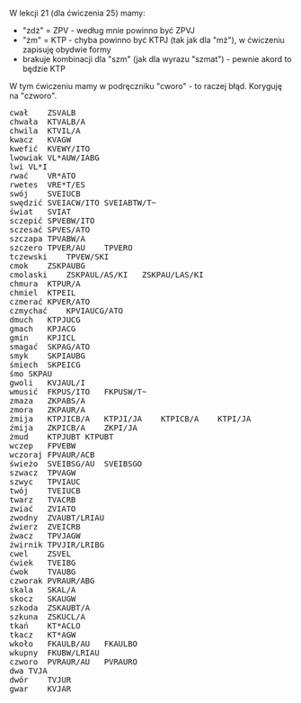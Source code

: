 W lekcji 21 (dla ćwiczenia 25) mamy:
* "zdż" = ZPV - według mnie powinno być ZPVJ
* "żm" = KTP - chyba powinno być KTPJ (tak jak dla "mż"), w ćwiczeniu zapisuję obydwie formy
* brakuje kombinacji dla "szm" (jak dla wyrazu "szmat") - pewnie akord to będzie KTP

  
W tym ćwiczeniu mamy w podręczniku "cworo" - to raczej błąd. Koryguję na "czworo".  
<pre>
cwał	ZSVALB			
chwała	KTVALB/A			
chwila	KTVIL/A			
kwacz	KVAGW			
kwefić	KVEWY/ITO			
lwowiak	VL*AUW/IABG			
lwi	VL*I			
rwać	VR*ATO			
rwetes	VRE*T/ES			
swój	SVEIUCB			
swędzić	SVEIACW/ITO	SVEIABTW/T~		
świat	SVIAT			
sczepić	SPVEBW/ITO			
sczesać	SPVES/ATO			
szczapa	TPVABW/A			
szczero	TPVER/AU	TPVERO		
tczewski	TPVEW/SKI			
cmok	ZSKPAUBG			
cmolaski	ZSKPAUL/AS/KI	ZSKPAU/LAS/KI		
chmura	KTPUR/A			
chmiel	KTPEIL			
czmerać	KPVER/ATO			
czmychać	KPVIAUCG/ATO			
dmuch	KTPJUCG			
gmach	KPJACG			
gmin	KPJICL			
smagać	SKPAG/ATO			
smyk	SKPIAUBG			
śmiech	SKPEICG			
śmo	SKPAU			
gwoli	KVJAUL/I			
wmusić	FKPUS/ITO	FKPUSW/T~		
zmaza	ZKPABS/A			
zmora	ZKPAUR/A			
żmija	KTPJICB/A	KTPJI/JA	KTPICB/A	KTPI/JA
źmija	ZKPICB/A	ZKPI/JA		
żmud	KTPJUBT	KTPUBT		
wczep	FPVEBW			
wczoraj	FPVAUR/ACB			
świeżo	SVEIBSG/AU	SVEIBSGO		
szwacz	TPVAGW			
szwyc	TPVIAUC			
twój	TVEIUCB			
twarz	TVACRB			
zwiać	ZVIATO			
zwodny	ZVAUBT/LRIAU			
źwierz	ZVEICRB			
żwacz	TPVJAGW			
żwirnik	TPVJIR/LRIBG			
cwel	ZSVEL			
ćwiek	TVEIBG			
ćwok	TVAUBG			
czworak	PVRAUR/ABG			
skala	SKAL/A			
skocz	SKAUGW			
szkoda	ZSKAUBT/A			
szkuna	ZSKUCL/A			
tkań	KT*ACLO			
tkacz	KT*AGW			
wkoło	FKAULB/AU	FKAULBO		
wkupny	FKUBW/LRIAU			
czworo	PVRAUR/AU	PVRAURO		
dwa	TVJA			
dwór	TVJUR			
gwar	KVJAR		
</pre>
